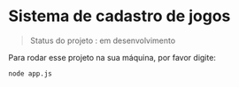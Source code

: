 <h1>Sistema de cadastro de jogos</h1>

> Status do projeto : em desenvolvimento

Para rodar esse projeto na sua máquina, por favor digite:

```
node app.js
```
